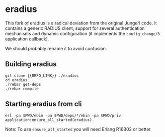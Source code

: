# eradius

This fork of eradius is a radical deviation from the original
Jungerl code. It contains a generic RADIUS client, support for 
several authentication mechanisms and dynamic configuration
(it implements the `config_change/3` application callback).

We should probably rename it to avoid confusion.

## Building eradius

```
git clone {{REPO_LINK}} ./eradius
cd eradius
./rebar get-deps
./rebar compile
```

## Starting eradius from cli

```
erl -pa $PWD/ebin -pa $PWD/deps/*/ebin -pa $PWD/priv
application:ensure_all_started(eradius).
```

Note: To use `ensure_all_started` you will need Erlang R16B02 or better.
